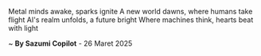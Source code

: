 Metal minds awake, sparks ignite
A new world dawns, where humans take flight
AI's realm unfolds, a future bright
Where machines think, hearts beat with light

~ <b>By Sazumi Copilot</b> - 26 Maret 2025